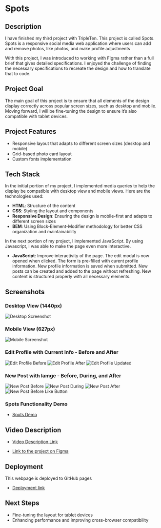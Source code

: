 # Spots

## Description

I have finished my third project with TripleTen. This project is called Spots. Spots is a responsive social media web application where users can add and remove photos, like photos, and make profile adjustments

With this project, I was introduced to working with Figma rather than a full brief that gives detailed specifications. I enjoyed the challenge of finding the necessary specifications to recreate the design and how to translate that to code.

## Project Goal

The main goal of this project is to ensure that all elements of the design display correctly across popular screen sizes, such as desktop and mobile. Moving forward, I will be fine-tuning the design to ensure it’s also compatible with tablet devices.

## Project Features

- Responsive layout that adapts to different screen sizes (desktop and mobile)
- Grid-based photo card layout
- Custom fonts implementation

## Tech Stack

In the initial portion of my project, I implemented media queries to help the display be compatible with desktop view and mobile views. Here are the technologies used:

- **HTML**: Structure of the content
- **CSS**: Styling the layout and components
- **Responsive Design**: Ensuring the design is mobile-first and adapts to different screen sizes
- **BEM**: Using Block-Element-Modifier methodology for better CSS organization and maintainability

In the next portion of my project, I implemented JavaScript. By using Javascript, I was able to make the page even more interactive.

- **JavaScript**: Improve interactivity of the page. The edit modal is now opened when clicked. The form is pre-filled with curent profile information. New profile information is saved when submitted. New posts can be created and added to the page without refreshing. New content is structured properly with all necessary elements.

## Screenshots

### Desktop View (1440px)

![Desktop Screenshot](./images/desktop-view.jpg)

### Mobile View (627px)

![Mobile Screenshot](./images/mobile-view1.jpg)

### Edit Profile with Current Info - Before and After

![Edit Profile Before](./images/edit-profile-info-before.jpg)
![Edit Profile After](./images/edit-profile-info-after.jpg)
![Edit Profile Updated](./images/edit-profile-updated.jpg)

### New Post with Iamge - Before, During, and After

![New Post Before](./images/new-post-before.jpg)
![New Post During](./images/new-post-during.jpg)
![New Post After](./images/new-post-after.jpg)
![New Post Before Like Button](./images/new-post-after-like-button.jpg)

### Spots Functionality Demo

- [Spots Demo](https://photos.app.goo.gl/DB8qWWZDLHhs3dsn9)

## Video Description

- [Video Description Link](https://drive.google.com/file/d/1dnk40vhYClGCO5M5jkFtvc-Ow_wOGXEx/view?usp=sharing)

- [Link to the project on Figma](https://www.figma.com/file/BBNm2bC3lj8QQMHlnqRsga/Sprint-3-Project-%E2%80%94-Spots?type=design&node-id=2%3A60&mode=design&t=afgNFybdorZO6cQo-1)

## Deployment

This webpage is deployed to GitHub pages

- [Deployment link](https://enyberg09.github.io/se_project_spots/)

## Next Steps

- Fine-tuning the layout for tablet devices
- Enhancing performance and improving cross-browser compatibility
